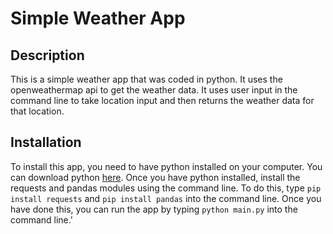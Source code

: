 # Simple Weather App
## Description
This is a simple weather app that was coded in python. It uses the openweathermap api to get the weather data. It uses user input in the command line to take location input and then returns the weather data for that location.
## Installation
To install this app, you need to have python installed on your computer. You can download python [here](https://www.python.org/downloads/). Once you have python installed, install the requests and pandas modules using the command line. To do this, type `pip install requests` and `pip install pandas` into the command line. Once you have done this, you can run the app by typing `python main.py` into the command line.'